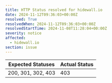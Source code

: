 ```yaml
---
title: HTTP Status resolved for hidewall.io
date: 2024-11-12T09:36:03+00:00Z
resolved: True
resolvedWhen: 2024-11-12T09:36:03+00:00Z
resolvedStartTime: 2024-11-08T11:28:04+00:00Z
severity: notice
affected:
  - hidewall.io
section: issue
---
```


| Expected Statuses | Actual Status  |
|-------------------|----------------|
| 200, 301, 302, 403 | 403 |
